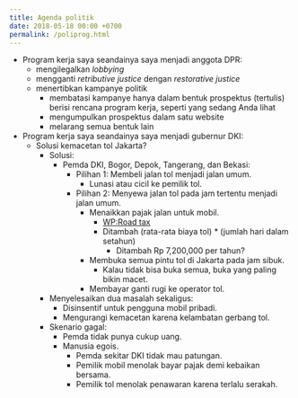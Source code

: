 ```yaml
---
title: Agenda politik
date: 2018-05-18 00:00 +0700
permalink: /poliprog.html
---
```


- Program kerja saya seandainya saya menjadi anggota DPR:
    - mengilegalkan *lobbying*
    - mengganti *retributive justice* dengan *restorative justice*
    - menertibkan kampanye politik
        - membatasi kampanye hanya dalam bentuk prospektus (tertulis) berisi rencana program kerja, seperti yang sedang Anda lihat
        - mengumpulkan prospektus dalam satu website
        - melarang semua bentuk lain
- Program kerja saya seandainya saya menjadi gubernur DKI:
    - Solusi kemacetan tol Jakarta?
        - Solusi:
            - Pemda DKI, Bogor, Depok, Tangerang, dan Bekasi:
                - Pilihan 1: Membeli jalan tol menjadi jalan umum.
                    - Lunasi atau cicil ke pemilik tol.
                - Pilihan 2: Menyewa jalan tol pada jam tertentu menjadi jalan umum.
                    - Menaikkan pajak jalan untuk mobil.
                        - [WP:Road tax](https://en.wikipedia.org/wiki/Road_tax)
                        - Ditambah (rata-rata biaya tol) * (jumlah hari dalam setahun)
                            - Ditambah Rp 7,200,000 per tahun?
                    - Membuka semua pintu tol di Jakarta pada jam sibuk.
                        - Kalau tidak bisa buka semua, buka yang paling bikin macet.
                    - Membayar ganti rugi ke operator tol.
        - Menyelesaikan dua masalah sekaligus:
            - Disinsentif untuk pengguna mobil pribadi.
            - Mengurangi kemacetan karena kelambatan gerbang tol.
        - Skenario gagal:
            - Pemda tidak punya cukup uang.
            - Manusia egois.
                - Pemda sekitar DKI tidak mau patungan.
                - Pemilik mobil menolak bayar pajak demi kebaikan bersama.
                - Pemilik tol menolak penawaran karena terlalu serakah.
